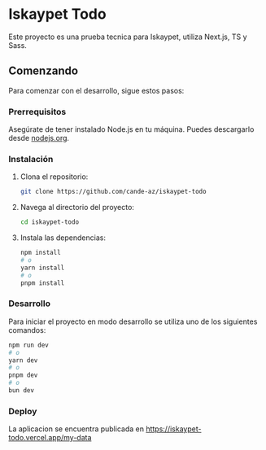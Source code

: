 # Iskaypet Todo

Este proyecto es una prueba tecnica para Iskaypet, utiliza Next.js, TS y Sass.

## Comenzando

Para comenzar con el desarrollo, sigue estos pasos:

### Prerrequisitos

Asegúrate de tener instalado Node.js en tu máquina. Puedes descargarlo desde [nodejs.org](https://nodejs.org/).

### Instalación

1. Clona el repositorio:

   ```bash
   git clone https://github.com/cande-az/iskaypet-todo
   ```

2. Navega al directorio del proyecto:
    ```bash
    cd iskaypet-todo
    ```

3. Instala las dependencias:
    ```bash
    npm install
    # o
    yarn install
    # o
    pnpm install
    ```

### Desarrollo
Para iniciar el proyecto en modo desarrollo se utiliza uno de los siguientes comandos:
   ```bash
   npm run dev
   # o
   yarn dev
   # o
   pnpm dev
   # o
   bun dev
   ```
### Deploy
La aplicacion se encuentra publicada en https://iskaypet-todo.vercel.app/my-data

